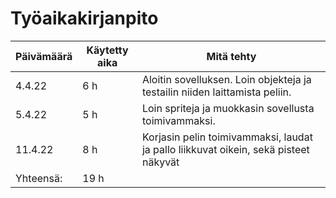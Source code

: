 # Työaikakirjanpito

| Päivämäärä | Käytetty aika | Mitä tehty                                                                                   |
| ---------- | ------------- | -------------------------------------------------------------------------------------------- |
|4.4.22      |6 h            |Aloitin sovelluksen. Loin objekteja ja testailin niiden laittamista peliin.                   |
|5.4.22      |5 h            |Loin spriteja ja muokkasin sovellusta toimivammaksi.                                          |
|11.4.22     |8 h            |Korjasin pelin toimivammaksi, laudat ja pallo liikkuvat oikein, sekä pisteet näkyvät          |
| Yhteensä:  |19 h           |                                                                                              |
